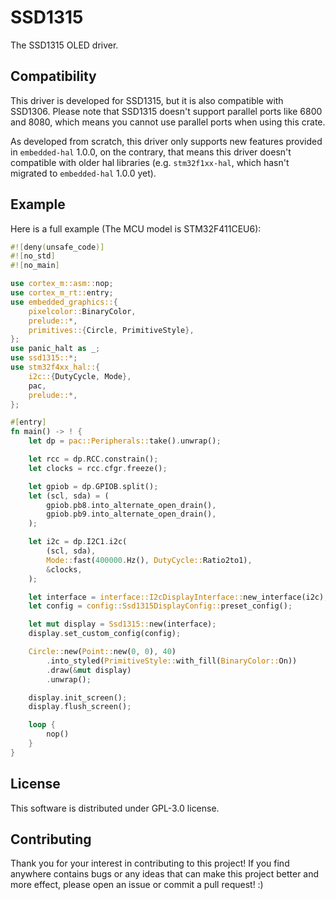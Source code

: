 # SSD1315

The SSD1315 OLED driver.

## Compatibility

This driver is developed for SSD1315, but it is also compatible with SSD1306. Please note that SSD1315 doesn't support parallel ports like 6800 and 8080, which means you cannot use parallel ports when using this crate.

As developed from scratch, this driver only supports new features provided in `embedded-hal` 1.0.0, on the contrary, that means this driver doesn't compatible with older hal libraries (e.g. `stm32f1xx-hal`, which hasn't migrated to `embedded-hal` 1.0.0 yet).

## Example

Here is a full example (The MCU model is STM32F411CEU6):

```rust
#![deny(unsafe_code)]
#![no_std]
#![no_main]

use cortex_m::asm::nop;
use cortex_m_rt::entry;
use embedded_graphics::{
    pixelcolor::BinaryColor,
    prelude::*,
    primitives::{Circle, PrimitiveStyle},
};
use panic_halt as _;
use ssd1315::*;
use stm32f4xx_hal::{
    i2c::{DutyCycle, Mode},
    pac,
    prelude::*,
};

#[entry]
fn main() -> ! {
    let dp = pac::Peripherals::take().unwrap();

    let rcc = dp.RCC.constrain();
    let clocks = rcc.cfgr.freeze();

    let gpiob = dp.GPIOB.split();
    let (scl, sda) = (
        gpiob.pb8.into_alternate_open_drain(),
        gpiob.pb9.into_alternate_open_drain(),
    );

    let i2c = dp.I2C1.i2c(
        (scl, sda),
        Mode::fast(400000.Hz(), DutyCycle::Ratio2to1),
        &clocks,
    );

    let interface = interface::I2cDisplayInterface::new_interface(i2c);
    let config = config::Ssd1315DisplayConfig::preset_config();

    let mut display = Ssd1315::new(interface);
    display.set_custom_config(config);

    Circle::new(Point::new(0, 0), 40)
        .into_styled(PrimitiveStyle::with_fill(BinaryColor::On))
        .draw(&mut display)
        .unwrap();

    display.init_screen();
    display.flush_screen();

    loop {
        nop()
    }
}
```

## License

This software is distributed under GPL-3.0 license.

## Contributing

Thank you for your interest in contributing to this project! If you find anywhere contains bugs or any ideas that can make this project better and more effect, please open an issue or commit a pull request! :)